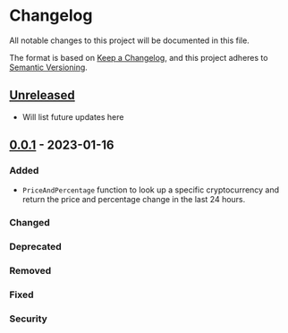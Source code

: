 # Changelog

All notable changes to this project will be documented in this file.

The format is based on [Keep a Changelog],
and this project adheres to [Semantic Versioning].

## [Unreleased]

- Will list future updates here

## [0.0.1] - 2023-01-16

### Added

- `PriceAndPercentage` function to look up a specific cryptocurrency and return the price and percentage change in the last 24 hours.

### Changed

### Deprecated

### Removed

### Fixed

### Security

<!-- Links -->
[keep a changelog]: https://keepachangelog.com/en/1.0.0/
[semantic versioning]: https://semver.org/spec/v2.0.0.html

<!-- Versions -->
[unreleased]: https://github.com/octodiscord/crypto-bot/compare/v0.0.1...MAIN
[0.0.1]: https://github.com/octodiscord/crypto-bot/releases/tag/v0.0.1

